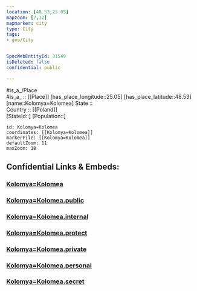 ```yaml
---
location: [48.53,25.05] 
mapzoom: [7,12] 
mapmarker: city 
type: City
tags:
- geo/City


SpocWebEntityId: 31549
isDeleted: false
confidential: public

---
```

#is_a_/Place  
#is_a_ :: [[Place]] 
[has_place_longitude::25.05] 
[has_place_latitude::48.53] 
[name::Kolomya=Kolomea] 
State ::  
Country :: [[Poland]]  
[StateId::] 
[Population::] 



```leaflet
id: Kolomya=Kolomea
coordinates: [[Kolomya=Kolomea]] 
markerFile: [[Kolomya=Kolomea]] 
defaultZoom: 11 
maxZoom: 18
```


## Confidential Links & Embeds: 

### [Kolomya=Kolomea](/_Standards/Earth/Continent/Europe/Europe~East/Ukraine/Regions~Ukraine/Ivano-Frankivs'k/City/Kolomya=Kolomea.md) 

### [Kolomya=Kolomea.public](/_public/Earth/Continent/Europe/Europe~East/Ukraine/Regions~Ukraine/Ivano-Frankivs'k/City/Kolomya=Kolomea.public.md) 

### [Kolomya=Kolomea.internal](/_internal/Earth/Continent/Europe/Europe~East/Ukraine/Regions~Ukraine/Ivano-Frankivs'k/City/Kolomya=Kolomea.internal.md) 

### [Kolomya=Kolomea.protect](/_protect/Earth/Continent/Europe/Europe~East/Ukraine/Regions~Ukraine/Ivano-Frankivs'k/City/Kolomya=Kolomea.protect.md) 

### [Kolomya=Kolomea.private](/_private/Earth/Continent/Europe/Europe~East/Ukraine/Regions~Ukraine/Ivano-Frankivs'k/City/Kolomya=Kolomea.private.md) 

### [Kolomya=Kolomea.personal](/_personal/Earth/Continent/Europe/Europe~East/Ukraine/Regions~Ukraine/Ivano-Frankivs'k/City/Kolomya=Kolomea.personal.md) 

### [Kolomya=Kolomea.secret](/_secret/Earth/Continent/Europe/Europe~East/Ukraine/Regions~Ukraine/Ivano-Frankivs'k/City/Kolomya=Kolomea.secret.md)

